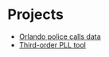 # Projects

- [Orlando police calls data](https://github.com/carlosror/orlando_crime)
- [Third-order PLL tool](https://github.com/carlosror/pll3rdorder)